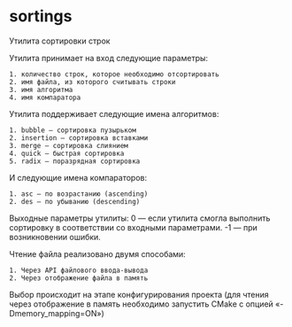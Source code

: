 # sortings
Утилита сортировки строк

Утилита принимает на вход следующие параметры:

    1. количество строк, которое необходимо отсортировать
    2. имя файла, из которого считывать строки
    3. имя алгоритма
    4. имя компаратора

Утилита поддерживает следующие имена алгоритмов:

    1. bubble — сортировка пузырьком
    2. insertion — сортировка вставками
    3. merge — сортировка слиянием
    4. quick — быстрая сортировка
    5. radix — поразрядная сортировка

И следующие имена компараторов:

    1. asc — по возрастанию (ascending)
    2. des — по убыванию (descending)

Выходные параметры утилиты: 0 — если утилита смогла выполнить сортировку в соответствии со входными параметрами. -1 — при возникновении ошибки.

Чтение файла реализовано двумя способами:

    1. Через API файлового ввода-вывода
    2. Через отображение файла в память

Выбор происходит на этапе конфигурирования проекта (для чтения через отображение в память необходимо запустить CMake с опцией «-Dmemory_mapping=ON»)
